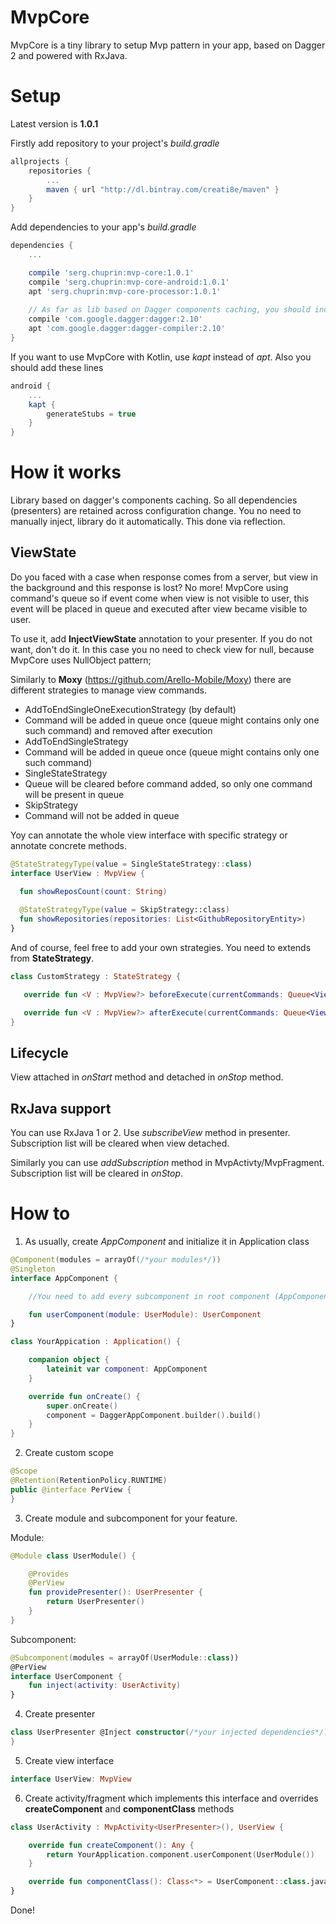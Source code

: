 # MvpCore
MvpCore is a tiny library to setup Mvp pattern in your app, based on Dagger 2 and powered with RxJava.

# Setup

Latest version is **1.0.1**

Firstly add repository to your project's *build.gradle* 
```groovy
allprojects {
    repositories {
        ...
        maven { url "http://dl.bintray.com/creati8e/maven" }
    }
}
```
Add dependencies to your app's *build.gradle* 
```groovy
dependencies {
    ...

    compile 'serg.chuprin:mvp-core:1.0.1'
    compile 'serg.chuprin:mvp-core-android:1.0.1'
    apt 'serg.chuprin:mvp-core-processor:1.0.1'
    
    // As far as lib based on Dagger components caching, you should include dagger's dependencies
    compile 'com.google.dagger:dagger:2.10'
    apt 'com.google.dagger:dagger-compiler:2.10'
}
```

If you want to use MvpCore with Kotlin, use *kapt* instead of *apt*.
Also you should add these lines

```groovy
android {
    ...
    kapt {
        generateStubs = true
    }
}
```
# How it works
Library based on dagger's components caching. So all dependencies (presenters) are retained across configuration change.
You no need to manually inject, library do it automatically. This done via reflection.

## ViewState
Do you faced with a case when response comes from a server, but view in the background and this response is lost?
No more! MvpCore using command's queue so if event come when view is not visible to user, this event will be placed 
in queue and executed after view became visible to user.

To use it, add **InjectViewState** annotation to your presenter.
If you do not want, don't do it. In this case you no need to check view for null, because MvpCore uses NullObject pattern;

Similarly to **Moxy** (https://github.com/Arello-Mobile/Moxy) there are different strategies to manage view commands.
* AddToEndSingleOneExecutionStrategy (by default)
* 
  Command will be added in queue once (queue might contains only one such command) and removed after execution
* AddToEndSingleStrategy 
* 
  Command will be added in queue once (queue might contains only one such command)
* SingleStateStrategy 
* 
  Queue will be cleared before command added, so only one command will be present in queue
* SkipStrategy 
* 
  Command will not be added in queue
 
 Yoy can annotate the whole view interface with specific strategy or annotate concrete methods.
  ```kotlin
@StateStrategyType(value = SingleStateStrategy::class)
interface UserView : MvpView {

    fun showReposCount(count: String)
    
    @StateStrategyType(value = SkipStrategy::class)
    fun showRepositories(repositories: List<GithubRepositoryEntity>)
}
 ```
 And of course, feel free to add your own strategies. You need to extends from **StateStrategy**.
 
 ```kotlin
 class CustomStrategy : StateStrategy {
 
    override fun <V : MvpView?> beforeExecute(currentCommands: Queue<ViewCommand<V>>?, command: ViewCommand<V>?) = Unit

    override fun <V : MvpView?> afterExecute(currentCommands: Queue<ViewCommand<V>>?, command: ViewCommand<V>?) = Unit
}
```

## Lifecycle
View attached in *onStart* method and detached in *onStop* method.

## RxJava support

You can use RxJava 1 or 2. 
Use *subscribeView* method in presenter. Subscription list will be cleared when view detached.

Similarly you can use *addSubscription* method in MvpActivty/MvpFragment. Subscription list will be cleared in *onStop*.

# How to

1. As usually, create *AppComponent* and initialize it in Application class
 
```kotlin
@Component(modules = arrayOf(/*your modules*/))
@Singleton
interface AppComponent {

    //You need to add every subcomponent in root component (AppComponent).

    fun userComponent(module: UserModule): UserComponent
}
```

```kotlin
class YourAppication : Application() {

    companion object {
        lateinit var component: AppComponent
    }

    override fun onCreate() {
        super.onCreate()
        component = DaggerAppComponent.builder().build()
    }
}
```

2. Create custom scope

```kotlin
@Scope
@Retention(RetentionPolicy.RUNTIME)
public @interface PerView {
}
```

3. Create module and subcomponent for your feature.

Module:

```kotlin
@Module class UserModule() {

    @Provides
    @PerView
    fun providePresenter(): UserPresenter {
        return UserPresenter()
    }
}
```
Subcomponent:

```kotlin
@Subcomponent(modules = arrayOf(UserModule::class))
@PerView
interface UserComponent {
    fun inject(activity: UserActivity)
}
```

4. Create presenter
 
```kotlin
class UserPresenter @Inject constructor(/*your injected dependencies*/): MvpPresenter<UserView> {
}
```

5. Create view interface

```kotlin
interface UserView: MvpView
```

6. Create activity/fragment which implements this interface and overrides **createComponent** and **componentClass** methods

```kotlin
class UserActivity : MvpActivity<UserPresenter>(), UserView {

    override fun createComponent(): Any {
        return YourApplication.component.userComponent(UserModule())
    }

    override fun componentClass(): Class<*> = UserComponent::class.java
}
```

Done!